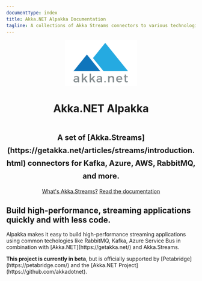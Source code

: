 ```yaml
---
documentType: index
title: Akka.NET Alpakka Documentation
tagline: A collections of Akka Streams connectors to various technologies, protocols, and libraries.
---
```

<style>
.subtitle {
    font-size:20px;
}
.jumbotron{
    text-align: center;
}
img.main-logo{
    width: 192px;
}
h2:before{
    display: none;
}
.featured-box-minimal h4:before {
    height: 0px;
    margin-top: 0px;
}
</style>

<div class="jumbotron">
    <div class="container">
      <img src="images/mainlogo.png" class="main-logo" />
      <h1 class="title"><strong>Akka.NET Alpakka</strong></h1>
      <h1 class="title"><small class="subtitle">A set of [Akka.Streams](https://getakka.net/articles/streams/introduction.html) connectors for Kafka, Azure, AWS, RabbitMQ, and more.</small></h1>
      <div class="options">
        <a class="btn btn-lg btn-primary" href="https://getakka.net/articles/streams/introduction.html">What's Akka.Streams?</a>
        <a class="btn btn-lg btn-primary" href="articles/index.md">Read the documentation</a>
      </div>
    </div>
</div>

<section>
    <div class="container">
        <h2 class="lead">Build high-performance, streaming applications <strong>quickly</strong> and with <strong>less code</strong>.</h2>
        <p class="lead">Alpakka makes it easy to build high-performance streaming applications using common techologies like RabbitMQ, Kafka, Azure Service Bus in combination with [Akka.NET](https://getakka.net/) and Akka.Streams.</p>
        <p class="lead"><strong>This project is currently in beta</strong>, but is officially supported by [Petabridge](https://petabridge.com/) and the [Akka.NET Project](https://github.com/akkadotnet).</p>
    </div>
</section>

<!-- WELCOME -->
<section>
    <div class="container">
        <!-- FEATURED BOXES 3 -->
        <div class="row featured-box-minimal">
        </div>
        <!-- /FEATURED BOXES 3 -->
    </div>
</section>
<!-- /WELCOME -->
<br>
<br>
<!-- PREMIUM -->
<section class="alternate">
    <div class="container">
    </div>
</section>

